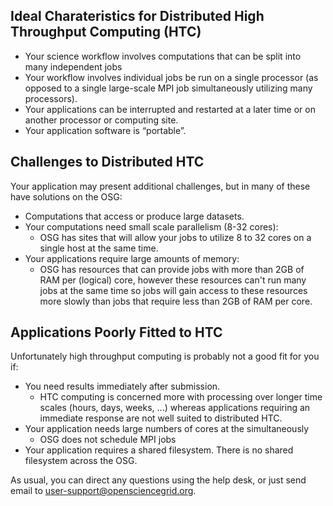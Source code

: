 [title]: - "Is High Throughput Computing for you?"


## Ideal Charateristics for Distributed High Throughput Computing (HTC)

-   Your science workflow involves computations that can be split into many
    independent jobs
-   Your workflow involves individual jobs be run on a single processor (as opposed to a single
    large-scale MPI job simultaneously utilizing many processors).
-   Your applications can be interrupted and restarted at a later time or on
    another processor or computing site. 
-   Your application software is “portable”. 


## Challenges to Distributed HTC

Your application may present additional challenges, but in many of these have solutions on the OSG:

-   Computations that access or produce large datasets. 
-   Your computations need small scale parallelism (8-32 cores):
    -   OSG has sites that will allow your jobs to utilize 8 to 32 cores on a single 
        host at the same time. 
-   Your applications require large amounts of memory:
    -   OSG has resources that can provide jobs with more than 2GB of RAM per (logical) core, however
        these resources can't run many jobs at the same time so jobs will gain access to 
        these resources more slowly than jobs that require less than 2GB of RAM per core.

## Applications Poorly Fitted to HTC

Unfortunately high throughput computing is probably not a good fit for you if:

-   You need results immediately after submission.
    -   HTC computing is concerned more with processing over longer time scales
        (hours, days, weeks, ...) whereas applications requiring an immediate
        response are not well suited to distributed HTC. 
-   Your application needs large numbers of cores at the simultaneously
    -   OSG does not schedule MPI jobs 
-   Your application requires a shared filesystem. There is no shared filesystem across the OSG.



As usual, you can direct any questions using the help desk, or just send email
to [user-support@opensciencegrid.org](mailto:support@opensciencegrid.org).
